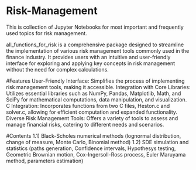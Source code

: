 # Risk-Management
This is collection of Jupyter Notebooks for most important and frequently used topics for risk management.

all_functions_for_risk is a comprehensive package designed to streamline the implementation of various risk management tools commonly used in the finance industry. It provides users with an intuitive and user-friendly interface for exploring and applying key concepts in risk management without the need for complex calculations.

#Features
User-Friendly Interface: Simplifies the process of implementing risk management tools, making it accessible.
Integration with Core Libraries: Utilizes essential libraries such as NumPy, Pandas, Matplotlib, Math, and SciPy for mathematical computations, data manipulation, and visualization.
C Integration: Incorporates functions from two C files, Heston.c and solver.c, allowing for efficient computation and expanded functionality.
Diverse Risk Management Tools: Offers a variety of tools to assess and manage financial risks, catering to different needs and scenarios.

#Contents
1.1) Black-Scholes numerical methods (lognormal distribution, change of measure, Monte Carlo, Binomial method)
1.2) SDE simulation and statistics (paths generation, Confidence intervals, Hypothesys testing, Geometric Brownian motion, Cox-Ingersoll-Ross process, Euler Maruyama method, parameters estimation)
